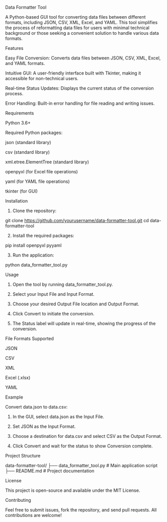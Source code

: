 Data Formatter Tool

A Python-based GUI tool for converting data files between different formats, including JSON, CSV, XML, Excel, and YAML. This tool simplifies the process of reformatting data files for users with minimal technical background or those seeking a convenient solution to handle various data formats.

Features

Easy File Conversion: Converts data files between JSON, CSV, XML, Excel, and YAML formats.

Intuitive GUI: A user-friendly interface built with Tkinter, making it accessible for non-technical users.

Real-time Status Updates: Displays the current status of the conversion process.

Error Handling: Built-in error handling for file reading and writing issues.


Requirements

Python 3.6+

Required Python packages:

json (standard library)

csv (standard library)

xml.etree.ElementTree (standard library)

openpyxl (for Excel file operations)

yaml (for YAML file operations)

tkinter (for GUI)



Installation

1. Clone the repository:

git clone https://github.com/yourusername/data-formatter-tool.git
cd data-formatter-tool


2. Install the required packages:

pip install openpyxl pyyaml


3. Run the application:

python data_formatter_tool.py



Usage

1. Open the tool by running data_formatter_tool.py.


2. Select your Input File and Input Format.


3. Choose your desired Output File location and Output Format.


4. Click Convert to initiate the conversion.


5. The Status label will update in real-time, showing the progress of the conversion.



File Formats Supported

JSON

CSV

XML

Excel (.xlsx)

YAML


Example

Convert data.json to data.csv:

1. In the GUI, select data.json as the Input File.


2. Set JSON as the Input Format.


3. Choose a destination for data.csv and select CSV as the Output Format.


4. Click Convert and wait for the status to show Conversion complete.



Project Structure

data-formatter-tool/
├── data_formatter_tool.py   # Main application script
├── README.md                # Project documentation

License

This project is open-source and available under the MIT License.

Contributing

Feel free to submit issues, fork the repository, and send pull requests. All contributions are welcome!
